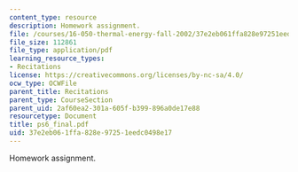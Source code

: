 ```yaml
---
content_type: resource
description: Homework assignment.
file: /courses/16-050-thermal-energy-fall-2002/37e2eb061ffa828e97251eedc0498e17_ps6_final.pdf
file_size: 112861
file_type: application/pdf
learning_resource_types:
- Recitations
license: https://creativecommons.org/licenses/by-nc-sa/4.0/
ocw_type: OCWFile
parent_title: Recitations
parent_type: CourseSection
parent_uid: 2af60ea2-301a-605f-b399-896a0de17e88
resourcetype: Document
title: ps6_final.pdf
uid: 37e2eb06-1ffa-828e-9725-1eedc0498e17
---
```

Homework assignment.